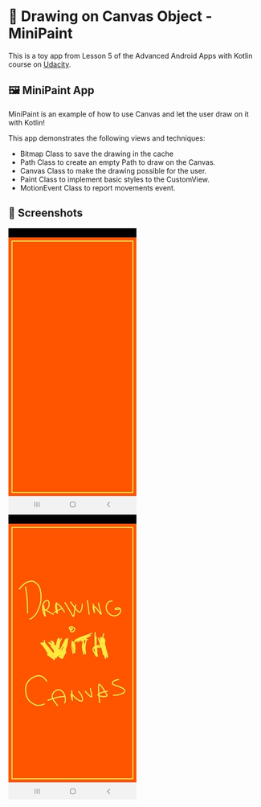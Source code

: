 # :art: Drawing on Canvas Object - MiniPaint

This is a toy app from Lesson 5 of the Advanced Android Apps with Kotlin course on [Udacity](https://www.udacity.com/).

## :framed_picture: MiniPaint App 

MiniPaint is an example of how to use Canvas and let the user draw on it with Kotlin!

This app demonstrates the following views and techniques:

* Bitmap Class to save the drawing in the cache
* Path Class to create an empty Path to draw on the Canvas.
* Canvas Class to make the drawing possible for the user.
* Paint Class to implement basic styles to the CustomView.
* MotionEvent Class to report movements event.

## :camera_flash: Screenshots

![Screenshot 1](screenshots/screen_1.jpeg)
![Screenshot 2](screenshots/screen_2.jpeg)
